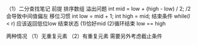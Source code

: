 （1）二分查找笔记
前提         排序数组
溢出问题      int mid = low + (high - low) / 2;         /2会导致中间值偏左
移位习惯      int low = mid + 1;   int high = mid; 
结束条件      while(l < r)  应该返回低位low
结束状态      (1)恰好mid (2)循环结束 low == high

两种情况     （1）无重复元素
            （2）有重复元素    需要另外考虑截止条件
